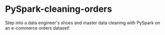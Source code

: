 # PySpark-cleaning-orders
Step into a data engineer's shoes and master data cleaning with PySpark on an e-commerce orders dataset!
